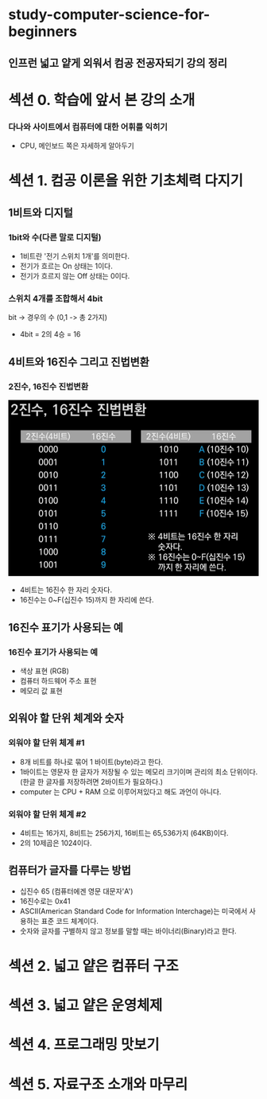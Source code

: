 # study-computer-science-for-beginners
## 인프런 넓고 얕게 외워서 컴공 전공자되기 강의 정리

# 섹션 0. 학습에 앞서 본 강의 소개
### 다나와 사이트에서 컴퓨터에 대한 어휘를 익히기
- CPU, 메인보드 쪽은 자세하게 알아두기

# 섹션 1. 컴공 이론을 위한 기초체력 다지기
## 1비트와 디지털
### 1bit와 수(다른 말로 디지털)
- 1비트란 '전기 스위치 1개'를 의미한다.
- 전기가 흐르는 On 상태는 1이다.
- 전기가 흐르지 않는 Off 상태는 0이다.

### 스위치 4개를 조합해서 4bit
bit -> 경우의 수 (0,1 -> 총 2가지)
- 4bit = 2의 4승 = 16

## 4비트와 16진수 그리고 진법변환
### 2진수, 16진수 진법변환
![img.png](img.png)
- 4비트는 16진수 한 자리 숫자다.
- 16진수는 0~F(십진수 15)까지 한 자리에 쓴다.

## 16진수 표기가 사용되는 예
### 16진수 표기가 사용되는 예
- 색상 표현 (RGB)
- 컴퓨터 하드웨어 주소 표현
- 메모리 값 표현

## 외워야 할 단위 체계와 숫자
### 외워야 할 단위 체계 #1
- 8개 비트를 하나로 묶어 1 바이트(byte)라고 한다.
- 1바이트는 영문자 한 글자가 저장될 수 있는 메모리 크기이며 관리의 최소 단위이다. (한글 한 글자를 저장하려면 2바이트가 필요하다.)
- computer 는 CPU + RAM 으로 이루어져있다고 해도 과언이 아니다.
### 외워야 할 단위 체계 #2
- 4비트는 16가지, 8비트는 256가지, 16비트는 65,536가지 (64KB)이다. 
- 2의 10제곱은 1024이다.

## 컴퓨터가 글자를 다루는 방법
- 십진수 65 (컴퓨터에겐 영문 대문자'A')
- 16진수로는 0x41
- ASCII(American Standard Code for Information Interchage)는 미국에서 사용하는 표준 코드 체계이다.
- 숫자와 글자를 구별하지 않고 정보를 말할 때는 바이너리(Binary)라고 한다.



# 섹션 2. 넓고 얕은 컴퓨터 구조
# 섹션 3. 넓고 얕은 운영체제
# 섹션 4. 프로그래밍 맛보기
# 섹션 5. 자료구조 소개와 마무리

